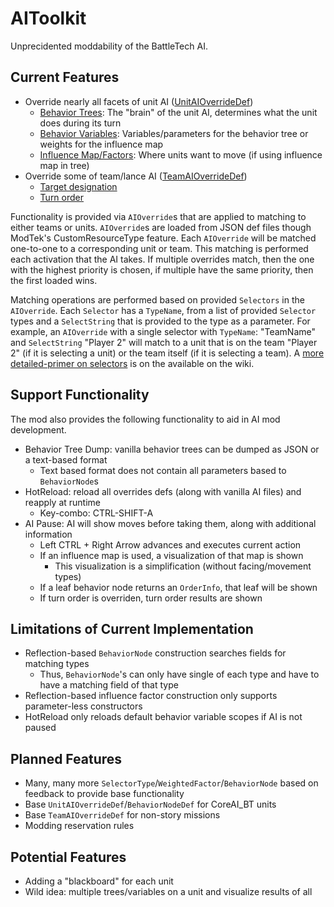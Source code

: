 # AIToolkit

Unprecidented moddability of the BattleTech AI.

## Current Features

* Override nearly all facets of unit AI ([UnitAIOverrideDef](https://github.com/Mpstark/AIToolkit/wiki/Resource:-UnitAIOverrideDef))
  * [Behavior Trees](https://github.com/Mpstark/AIToolkit/wiki/Unit:-Behavior-Trees): The "brain" of the unit AI, determines what the unit does during its turn
  * [Behavior Variables](https://github.com/Mpstark/AIToolkit/wiki/Unit:-Behavior-Variables): Variables/parameters for the behavior tree or weights for the influence map
  * [Influence Map/Factors](https://github.com/Mpstark/AIToolkit/wiki/Unit:-Influence-Map-and-Factors): Where units want to move (if using influence map in tree)
* Override some of team/lance AI ([TeamAIOverrideDef](https://github.com/Mpstark/AIToolkit/wiki/Resource:-TeamAIOverrideDef))
  * [Target designation](https://github.com/Mpstark/AIToolkit/wiki/Team:-Designating-Targets)
  * [Turn order](https://github.com/Mpstark/AIToolkit/wiki/Team:-Turn-Order)

Functionality is provided via `AIOverride`s that are applied to matching to either teams or units. `AIOverride`s are loaded from JSON def files though ModTek's CustomResourceType feature. Each `AIOverride` will be matched one-to-one to a corresponding unit or team. This matching is performed each activation that the AI takes. If multiple overrides match, then the one with the highest priority is chosen, if multiple have the same priority, then the first loaded wins.

Matching operations are performed based on provided `Selectors` in the `AIOverride`. Each `Selector` has a `TypeName`, from a list of provided `Selector` types and a `SelectString` that is provided to the type as a parameter. For example, an `AIOverride` with a single selector with `TypeName`: "TeamName" and `SelectString` "Player 2" will match to a unit that is on the team "Player 2" (if it is selecting a unit) or the team itself (if it is selecting a team). A [more detailed-primer on selectors](https://github.com/Mpstark/AIToolkit/wiki/Selectors) is on the available on the wiki.

## Support Functionality

The mod also provides the following functionality to aid in AI mod development.

* Behavior Tree Dump: vanilla behavior trees can be dumped as JSON or a text-based format
  * Text based format does not contain all parameters based to `BehaviorNode`s
* HotReload: reload all overrides defs (along with vanilla AI files) and reapply at runtime
  * Key-combo: CTRL-SHIFT-A
* AI Pause: AI will show moves before taking them, along with additional information
  * Left CTRL + Right Arrow advances and executes current action
  * If an influence map is used, a visualization of that map is shown
    * This visualization is a simplification (without facing/movement types)
  * If a leaf behavior node returns an `OrderInfo`, that leaf will be shown
  * If turn order is overriden, turn order results are shown

## Limitations of Current Implementation

* Reflection-based `BehaviorNode` construction searches fields for matching types
  * Thus, `BehaviorNode`'s can only have single of each type and have to have a matching field of that type
* Reflection-based influence factor construction only supports parameter-less constructors
* HotReload only reloads default behavior variable scopes if AI is not paused

## Planned Features

* Many, many more `SelectorType`/`WeightedFactor`/`BehaviorNode` based on feedback to provide base functionality
* Base `UnitAIOverrideDef`/`BehaviorNodeDef` for CoreAI_BT units
* Base `TeamAIOverrideDef` for non-story missions
* Modding reservation rules

## Potential Features

* Adding a "blackboard" for each unit
* Wild idea: multiple trees/variables on a unit and visualize results of all
